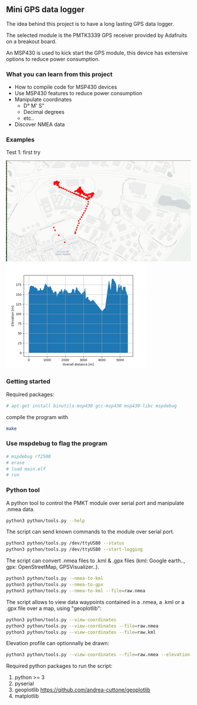 ## Mini GPS data logger 

The idea behind this project is to have a 
long lasting GPS data logger.

The selected module is the PMTK3339 GPS receiver
provided by Adafruits on a breakout board.

An MSP430 is used to kick start the GPS module,
this device has extensive options to reduce power
consumption.

### What you can learn from this project

* How to compile code for MSP430 devices
* Use MSP430 features to reduce power consumption
* Manipulate coordinates
	* D° M' S"
	* Decimal degrees
	* etc.. 
* Discover NMEA data 

### Examples

Test 1: first try

![alt text](tests/test1.png)
![alt text](tests/profile1.png)

### Getting started

Required packages:

```bash
# apt-get install binutils-msp430 gcc-msp430 msp430-libc mspdebug
```

compile the program with

```bash
make
```

### Use mspdebug to flag the program

```bash
# mspdebug rf2500
# erase
# load main.elf
# run
```

### Python tool

A python tool to control the PMKT module over
serial port and manipulate .nmea data.

```bash
python3 python/tools.py --help
```

The script can send known commands to the module
over serial port.

```bash
python3 python/tools.py /dev/ttyUSB0 --status
python3 python/tools.py /dev/ttyUSB0 --start-logging
```

The script can convert .nmea files to .kml & .gpx
files (kml: Google earth.., gpx: OpenStreetMap, GPSVisualizer..).

```bash
python3 python/tools.py --nmea-to-kml
python3 python/tools.py --nmea-to-gpx
python3 python/tools.py --nmea-to-kml --file=raw.nmea
```

The script allows to view data waypoints contained
in a .nmea, a .kml or a .gpx file over a map, using
"geoplotlib":

```bash
python3 python/tools.py --view-coordinates
python3 python/tools.py --view-coordinates --file=raw.nmea
python3 python/tools.py --view-coordinates --file=raw.kml
```

Elevation profile can optionnally be drawn:

```bash
python3 python/tools.py --view-coordinates --file=raw.nmea --elevation-profile
```

Required python packages to run the script:

1. python >= 3
2. pyserial
3. geoplotlib <https://github.com/andrea-cuttone/geoplotlib>
4. matplotlib
